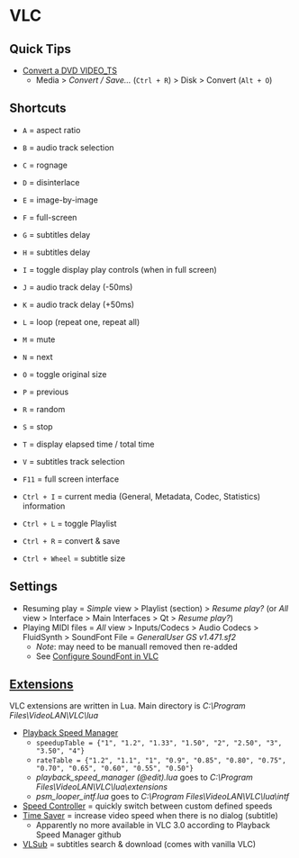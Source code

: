 # VLC

## Quick Tips

* [Convert a DVD VIDEO_TS](https://stackoverflow.com/a/70808591)
  * Media > _Convert / Save…_ (`Ctrl + R`) > Disk > Convert (`Alt + O`)

## Shortcuts

* `A` = aspect ratio
* `B` = audio track selection
* `C` = rognage
* `D` = disinterlace
* `E` = image-by-image
* `F` = full-screen
* `G` = subtitles delay
* `H` = subtitles delay
* `I` = toggle display play controls (when in full screen)
* `J` = audio track delay (-50ms)
* `K` = audio track delay (+50ms)
* `L` = loop (repeat one, repeat all)
* `M` = mute
* `N` = next
* `O` = toggle original size
* `P` = previous
* `R` = random
* `S` = stop
* `T` = display elapsed time / total time
* `V` = subtitles track selection

* `F11` = full screen interface

* `Ctrl + I` = current media (General, Metadata, Codec, Statistics) information
* `Ctrl + L` = toggle Playlist
* `Ctrl + R` = convert & save
* `Ctrl + Wheel` = subtitle size

## Settings

* Resuming play = _Simple_ view > Playlist (section) > _Resume play?_ (or _All_ view > Interface > Main Interfaces > Qt > _Resume play?_)
* Playing MIDI files = _All_ view > Inputs/Codecs > Audio Codecs > FluidSynth > SoundFont File = _GeneralUser GS v1.471.sf2_
  * _Note_: may need to be manuall removed then re-added
  * See [Configure SoundFont in VLC](https://wiki.videolan.org/Midi/#Configure_SoundFont_in_VLC)

## [Extensions](https://addons.videolan.org/browse)

VLC extensions are written in Lua.
Main directory is _C:\Program Files\VideoLAN\VLC\lua_

* [Playback Speed Manager](https://github.com/ilgaiaz/playback-speed-manager)
  * `speedupTable = {"1", "1.2", "1.33", "1.50", "2", "2.50", "3", "3.50", "4"}`
  * `rateTable = {"1.2", "1.1", "1", "0.9", "0.85", "0.80", "0.75", "0.70", "0.65", "0.60", "0.55", "0.50"}`
  * _playback\_speed\_manager (@edit).lua_ goes to _C:\Program Files\VideoLAN\VLC\lua\extensions_
  * _psm\_looper\_intf.lua_ goes to _C:\Program Files\VideoLAN\VLC\lua\intf_
* [Speed Controller](https://addons.videolan.org/p/1571978) = quickly switch between custom defined speeds
* [Time Saver](https://addons.videolan.org/p/1154010) = increase video speed when there is no dialog (subtitle)
  * Apparently no more available in VLC 3.0 according to Playback Speed Manager github
* [VLSub](https://addons.videolan.org/p/1154045/) = subtitles search & download (comes with vanilla VLC)
